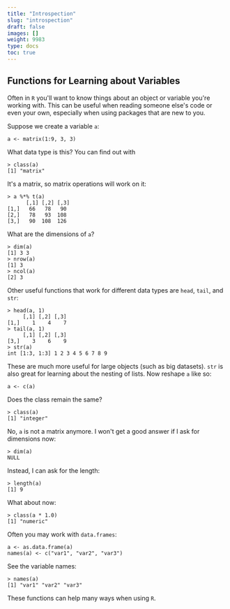 ```yaml
---
title: "Introspection"
slug: "introspection"
draft: false
images: []
weight: 9983
type: docs
toc: true
---
```


## Functions for Learning about Variables 
Often in `R` you'll want to know things about an object or variable you're working with.  This can be useful when reading someone else's code or even your own, especially when using packages that are new to you.

Suppose we create a variable `a`:

    a <- matrix(1:9, 3, 3)

What data type is this?  You can find out with

    > class(a)
    [1] "matrix"

It's a matrix, so matrix operations will work on it:

    > a %*% t(a)
          [,1] [,2] [,3]
    [1,]   66   78   90
    [2,]   78   93  108
    [3,]   90  108  126  

What are the dimensions of `a`?

    > dim(a)
    [1] 3 3
    > nrow(a)
    [1] 3
    > ncol(a)
    [2] 3

Other useful functions that work for different data types are `head`, `tail`, and `str`:

    > head(a, 1)
         [,1] [,2] [,3]
    [1,]    1    4    7
    > tail(a, 1)
         [,1] [,2] [,3]
    [3,]    3    6    9
    > str(a)
    int [1:3, 1:3] 1 2 3 4 5 6 7 8 9

These are much more useful for large objects (such as big datasets).  `str` is also great for learning about the nesting of lists.  Now reshape `a` like so:

    a <- c(a)
 
Does the class remain the same?

    > class(a)
    [1] "integer"

No, `a` is not a matrix anymore.  I won't get a good answer if I ask for dimensions now:

    > dim(a)
    NULL

Instead, I can ask for the length:

    > length(a)
    [1] 9
What about now:

    > class(a * 1.0)
    [1] "numeric"

Often you may work with `data.frames`:

    a <- as.data.frame(a)
    names(a) <- c("var1", "var2", "var3")

See the variable names:

    > names(a)
    [1] "var1" "var2" "var3"
   
These functions can help many ways when using `R`.




